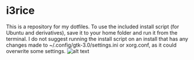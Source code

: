 # i3rice
This is a repository for my dotfiles. To use the included install script (for Ubuntu and derivatives), save it to your home folder and run it from the terminal. I do not suggest running the install script on an install that has any changes made to ~/.config/gtk-3.0/settings.ini or xorg.conf, as it could overwrite some settings.
![alt text](https://i.imgur.com/2umNWal.png)
